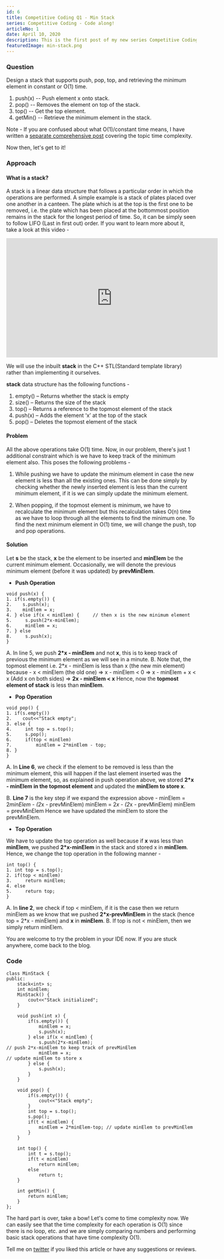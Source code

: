 ```yaml
---
id: 6
title: Competitive Coding Q1 - Min Stack
series: Competitive Coding - Code along!
articleNo: 1
date: April 10, 2020
description: This is the first post of my new series Competitive Coding - Code along! I plan to add more questions (with solutions) and algorithms to this series as we go on. In this post, we will learn to design a Min stack i.e. a stack that supports pop, push, peek/top, retrieveMinElem in constant or O(1) time.
featuredImage: min-stack.png
---
```

### Question
Design a stack that supports push, pop, top, and retrieving the minimum element in constant or O(1) time.

1. push(x) -- Push element x onto stack.
2. pop() -- Removes the element on top of the stack.
3. top() -- Get the top element.
4. getMin() -- Retrieve the minimum element in the stack.

Note - If you are confused about what O(1)/constant time means, I have written a [separate comprehensive post](https://nikhilvats.tech/blog/merge-sort) covering the topic time complexity.

Now then, let's get to it! 

### Approach
#### What is a stack?
A stack is a linear data structure that follows a particular order in which the operations are performed. A simple example is a stack of plates placed over one another in a canteen. The plate which is at the top is the first one to be removed, i.e. the plate which has been placed at the bottommost position remains in the stack for the longest period of time. So, it can be simply seen to follow LIFO (Last in first out) order. If you want to learn more about it, take a look at this video -

<iframe width="560" height="315" src="https://www.youtube.com/embed/vZEuSFXSMDI" frameborder="0" allow="accelerometer; autoplay; encrypted-media; gyroscope; picture-in-picture" allowfullscreen></iframe>

We will use the inbuilt **stack** in the C++ STL(Standard template library) rather than implementing it ourselves. 

**stack** data structure has the following functions -
1. empty() – Returns whether the stack is empty
2. size() – Returns the size of the stack
3. top() – Returns a reference to the topmost element of the stack
4. push(x) – Adds the element ‘x’ at the top of the stack
5. pop() – Deletes the topmost element of the stack

#### Problem
All the above operations take O(1) time. Now, in our problem, there's just 1 additional constraint which is we have to keep track of the minimum element also. This poses the following problems -

1. While pushing we have to update the minimum element in case the new element is less than all the existing ones. This can be done simply by checking whether the newly inserted element is less than the current minimum element, if it is we can simply update the minimum element.

2. When popping, if the topmost element is minimum, we have to recalculate the minimum element but this recalculation takes O(n) time as we have to loop through all the elements to find the minimum one. To find the next minimum element in O(1) time, we will change the push, top and pop operations.

#### Solution
Let **s** be the stack, **x** be the element to be inserted and **minElem** be the current minimum element. Occasionally, we will denote the previous minimum element (before it was updated) by **prevMinElem**.
- **Push Operation**
```
void push(x) {
1. if(s.empty()) {
2.    s.push(x);
3.    minElem = x;
4. } else if(x < minElem) {     // then x is the new minimum element
5.     s.push(2*x-minElem);
6.     minElem = x;
7. } else
8.     s.push(x);
}
```
 A. In line 5, we push **2*x - minElem** and not **x**, this is to keep track of previous the minimum element as we will see in a minute.
 B. Note that, the topmost element i.e. 2*x - minElem is less than x (the new min element) because -
x < minElem (the old one)
=> x - minElem < 0
=> x - minElem + x < x (Add x on both sides)
=> **2x -  minElem < x**
Hence, now the **topmost element of stack** is less than **minElem**.

- **Pop Operation**
```
void pop() {
1. if(s.empty())
2.    cout<<"Stack empty";
3. else {
4.     int top = s.top();
5.     s.pop();
6.     if(top < minElem)
7.         minElem = 2*minElem - top;
8. }
}
```
A. In **Line 6**, we check if the element to be removed is less than the minimum element, this will happen if the last element inserted was the minimum element, so, as explained in push operation above, we stored **2*x - minElem in the topmost element** and updated the **minElem to store x**.

B. **Line 7** is the key step if we expand the expression above -
  minElem = 2*minElem - (2*x - prevMinElem)
  minElem = 2*x - (2*x - prevMinElem)
  minElem = prevMinElem
  Hence we have updated the minElem to store the prevMinElem.

- **Top Operation**

We have to update the top operation as well because if **x** was less than **minElem**, we pushed **2*x-minElem** in the stack and stored x in **minElem**. Hence, we change the top operation in the following manner -
```
int top() {
1. int top = s.top();
2. if(top < minElem)
3.     return minElem;
4. else
5.     return top;
}
```
A. In **line 2**, we check if top < minElem, if it is the case then we return minElem as we know that we pushed **2*x-prevMinElem** in the stack (hence top = 2*x - minElem) and **x** in **minElem**. 
B. If top is not < minElem, then we simply return minElem.

You are welcome to try the problem in your IDE now. If you are stuck anywhere, come back to the blog. 

### Code
```
class MinStack {
public:
    stack<int> s;
    int minElem;
    MinStack() {
        cout<<"Stack initialized";
    }
    
    void push(int x) {
        if(s.empty()) {
            minElem = x;
            s.push(x);
        } else if(x < minElem) {
            s.push(2*x-minElem);  
// push 2*x-minElem to keep track of prevMinElem
            minElem = x;
// update minElem to store x
        } else {
            s.push(x);
        }
    }
    
    void pop() {
        if(s.empty()) {
            cout<<"Stack empty";
        }
        int top = s.top();
        s.pop();
        if(t < minElem) {
            minElem = 2*minElem-top; // update minElem to prevMinElem
        }
    }
    
    int top() {
        int t = s.top();
        if(t < minElem)
            return minElem; 
        else
            return t;
    }
    
    int getMin() {
        return minElem;
    }
};
```

The hard part is over, take a bow! Let's come to time complexity now. We can easily see that the time complexity for each operation is O(1) since there is no loop, etc. and we are simply comparing numbers and performing basic stack operations that have time complexity O(1).

Tell me on [twitter](twitter.com/NikhilVatss) if you liked this article or have any suggestions or reviews. 